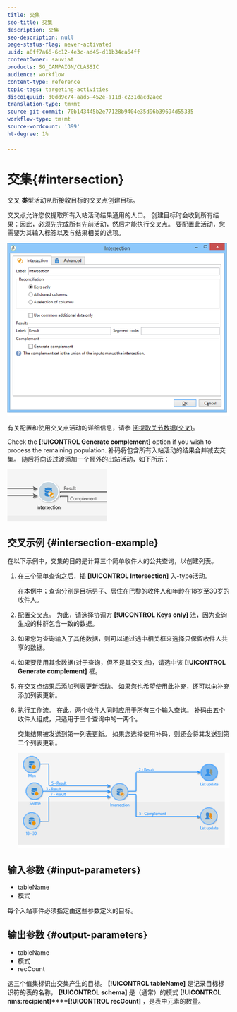 ```yaml
---
title: 交集
seo-title: 交集
description: 交集
seo-description: null
page-status-flag: never-activated
uuid: a8ff7a66-6c12-4e3c-ad45-d11b34ca64ff
contentOwner: sauviat
products: SG_CAMPAIGN/CLASSIC
audience: workflow
content-type: reference
topic-tags: targeting-activities
discoiquuid: d0dd9c74-aad5-452e-a11d-c231dacd2aec
translation-type: tm+mt
source-git-commit: 70b143445b2e77128b9404e35d96b39694d55335
workflow-type: tm+mt
source-wordcount: '399'
ht-degree: 1%

---
```



# 交集{#intersection}

交叉 **类**&#x200B;型活动从所接收目标的交叉点创建目标。

交叉点允许您仅提取所有入站活动结果通用的人口。 创建目标时会收到所有结果：因此，必须先完成所有先前活动，然后才能执行交叉点。 要配置此活动，您需要为其输入标签以及与结果相关的选项。

![](assets/s_user_segmentation_inter.png)

有关配置和使用交叉点活动的详细信息，请参 [阅提取关节数据(交叉)](../../workflow/using/targeting-data.md#extracting-joint-data--intersection-)。

Check the **[!UICONTROL Generate complement]** option if you wish to process the remaining population. 补码将包含所有入站活动的结果合并减去交集。 随后将向该过渡添加一个额外的出站活动，如下所示：

![](assets/s_user_segmentation_inter_compl.png)

## 交叉示例 {#intersection-example}

在以下示例中，交集的目的是计算三个简单收件人的公共查询，以创建列表。

1. 在三个简单查询之后，插 **[!UICONTROL Intersection]** 入-type活动。

   在本例中；查询分别是目标男子、居住在巴黎的收件人和年龄在18岁至30岁的收件人。

1. 配置交叉点。 为此，请选择协调方 **[!UICONTROL Keys only]** 法，因为查询生成的种群包含一致的数据。
1. 如果您为查询输入了其他数据，则可以通过选中相关框来选择只保留收件人共享的数据。
1. 如果要使用其余数据(对于查询，但不是其交叉点)，请选中该 **[!UICONTROL Generate complement]** 框。
1. 在交叉点结果后添加列表更新活动。 如果您也希望使用此补充，还可以向补充添加列表更新。
1. 执行工作流。 在此，两个收件人同时应用于所有三个输入查询。 补码由五个收件人组成，只适用于三个查询中的一两个。

   交集结果被发送到第一列表更新。 如果您选择使用补码，则还会将其发送到第二个列表更新。

   ![](assets/intersection_example.png)

## 输入参数 {#input-parameters}

* tableName
* 模式

每个入站事件必须指定由这些参数定义的目标。

## 输出参数 {#output-parameters}

* tableName
* 模式
* recCount

这三个值集标识由交集产生的目标。 **[!UICONTROL tableName]** 是记录目标标识符的表的名称， **[!UICONTROL schema]** 是（通常）的模式 **[!UICONTROL nms:recipient]****[!UICONTROL recCount]** ，是表中元素的数量。

